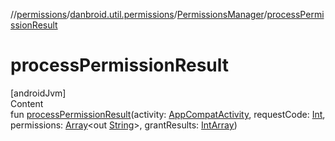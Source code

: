 //[permissions](../../index.md)/[danbroid.util.permissions](../index.md)/[PermissionsManager](index.md)/[processPermissionResult](process-permission-result.md)



# processPermissionResult  
[androidJvm]  
Content  
fun [processPermissionResult](process-permission-result.md)(activity: [AppCompatActivity](https://developer.android.com/reference/kotlin/androidx/appcompat/app/AppCompatActivity.html), requestCode: [Int](https://kotlinlang.org/api/latest/jvm/stdlib/kotlin/-int/index.html), permissions: [Array](https://kotlinlang.org/api/latest/jvm/stdlib/kotlin/-array/index.html)<out [String](https://kotlinlang.org/api/latest/jvm/stdlib/kotlin/-string/index.html)>, grantResults: [IntArray](https://kotlinlang.org/api/latest/jvm/stdlib/kotlin/-int-array/index.html))  




